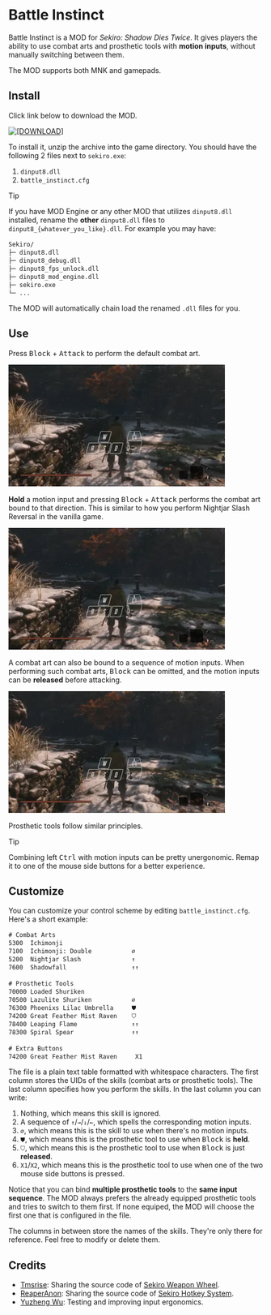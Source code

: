 # Battle Instinct

Battle Instinct is a MOD for *Sekiro: Shadow Dies Twice*. It gives players the ability to use combat arts and prosthetic tools with **motion inputs**, without manually switching between them.

The MOD supports both MNK and gamepads.

## Install

Click link below to download the MOD.

[![[DOWNLOAD]](https://img.shields.io/badge/DOWNLOAD-battle--instinct.zip-blue)](https://github.com/dec32/sekiro-battle-instinct/releases/latest/download/battle-instinct.zip)

To install it, unzip the archive into the game directory. You should have the following 2 files next to `sekiro.exe`:

1. `dinput8.dll`
2. `battle_instinct.cfg`

> [!TIP]
> If you have MOD Engine or any other MOD that utilizes `dinput8.dll` installed, rename the **other** `dinput8.dll` files to `dinput8_{whatever_you_like}.dll`. For example you may have:
> ```
> Sekiro/
> ├─ dinput8.dll
> ├─ dinput8_debug.dll
> ├─ dinput8_fps_unlock.dll
> ├─ dinput8_mod_engine.dll
> ├─ sekiro.exe
> └─ ...
> ```
>
> The MOD will automatically chain load the renamed `.dll` files for you.
> 

## Use

Press <kbd>Block</kbd> + <kbd>Attack</kbd> to perform the default combat art.

![](./docs/combat_art_0.webp)

**Hold** a motion input and pressing <kbd>Block</kbd> + <kbd>Attack</kbd> performs the combat art bound to that direction. This is similar to how you perform Nightjar Slash Reversal in the vanilla game.

![](./docs/combat_art_1.webp)

A combat art can also be bound to a sequence of motion inputs. When performing such combat arts, <kbd>Block</kbd> can be omitted, and the motion inputs can be **released** before attacking.

![](./docs/combat_art_2.webp)

Prosthetic tools follow similar principles.

> [!TIP]
> Combining left <kbd>Ctrl</kbd> with motion inputs can be pretty unergonomic. Remap it to one of the mouse side buttons for a better experience.

## Customize

You can customize your control scheme by editing `battle_instinct.cfg`. Here's a short example:

```
# Combat Arts
5300  Ichimonji
7100  Ichimonji: Double           ∅
5200  Nightjar Slash              ↑
7600  Shadowfall                  ↑↑

# Prosthetic Tools
70000 Loaded Shuriken
70500 Lazulite Shuriken           ∅
76300 Phoenixs Lilac Umbrella     ⛊
74200 Great Feather Mist Raven    ⛉
78400 Leaping Flame               ↑↑
78300 Spiral Spear                ↑↑

# Extra Buttons
74200 Great Feather Mist Raven     X1
```

The file is a plain text table formatted with whitespace characters. The first column stores the UIDs of the skills (combat arts or prosthetic tools). The last column specifies how you perform the skills. In the last column you can write:

1. Nothing, which means this skill is ignored.
2. A sequence of `↑`/`→`/`↓`/`←`, which spells the corresponding motion inputs.
3. `∅`, which means this is the skill to use when there's no motion inputs.
4. `⛊`, which means this is the prosthetic tool to use when <kbd>Block</kbd> is **held**.
5. `⛉`, which means this is the prosthetic tool to use when <kbd>Block</kbd> is just **released**.
6. `X1`/`X2`, which means this is the prosthetic tool to use when one of the two mouse side buttons is pressed.

Notice that you can bind **multiple prosthetic tools** to the **same input sequence**. The MOD always prefers the already equipped prosthetic tools and tries to switch to them first. If none equiped, the MOD will choose the first one that is configured in the file.

The columns in between store the names of the skills. They're only there for reference. Feel free to modify or delete them.

## Credits

- [Tmsrise](https://github.com/tmsrise): Sharing the source code of [Sekiro Weapon Wheel](https://www.nexusmods.com/sekiro/mods/1058).
- [ReaperAnon](https://github.com/ReaperAnon): Sharing the source code of [Sekiro Hotkey System](https://www.nexusmods.com/sekiro/mods/1648).
- [Yuzheng Wu](https://github.com/Persona-woo): Testing and improving input ergonomics.
